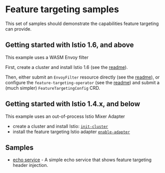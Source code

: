 # Feature targeting samples

This set of samples should demonstrate the capabilities feature targeting
can provide.

## Getting started with Istio 1.6, and above

This example uses a WASM Envoy filter

First, create a cluster and install Istio 1.6 (see the [readme](./wasm-envoy-filter/1-istio/README.md)).

Then, either submit an `EnvoyFilter` resource directly (see the [readme](./wasm-envoy-filter/2-adapter/README.md)), or configure the `feature-targeting-operator` (see the [readme](../feature-targeting-operator/README.md)) and submit a (much simpler) `FeatureTargetingConfig` CRD.

## Getting started with Istio 1.4.x, and below

This example uses an out-of-process Istio Mixer Adapter

- create a cluster and install Istio: [`init-cluster`](./mixer-adapter/1-init-cluster/README.md)
- install the feature targeting Istio adapter [`enable-adapter`](./mixer-adapter/2-enable-adapter/README.md)

## Samples

- [echo service](./echo-service/README.md) - A simple echo service that shows
  feature targeting header injection.
